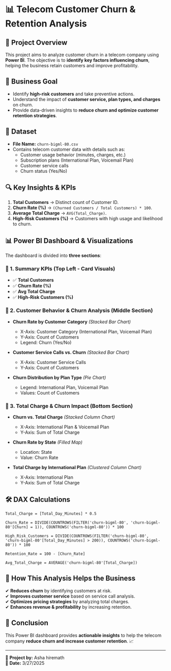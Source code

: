 # 📊 Telecom Customer Churn & Retention Analysis

## 📌 Project Overview
This project aims to analyze customer churn in a telecom company using **Power BI**. The objective is to **identify key factors influencing churn**, helping the business retain customers and improve profitability.

## 🎯 Business Goal
- Identify **high-risk customers** and take preventive actions.
- Understand the impact of **customer service, plan types, and charges** on churn.
- Provide data-driven insights to **reduce churn and optimize customer retention strategies**.

## 📂 Dataset
- **File Name:** `churn-bigml-80.csv`
- Contains telecom customer data with details such as:
  - Customer usage behavior (minutes, charges, etc.)
  - Subscription plans (International Plan, Voicemail Plan)
  - Customer service calls
  - Churn status (Yes/No)

## 🔍 Key Insights & KPIs
1. **Total Customers** → Distinct count of Customer ID.
2. **Churn Rate (%)** → `(Churned Customers / Total Customers) * 100`.
3. **Average Total Charge** → `AVG(Total_Charge)`.
4. **High-Risk Customers (%)** → Customers with high usage and likelihood to churn.

## 📊 Power BI Dashboard & Visualizations
The dashboard is divided into **three sections**:

### 🔹 1. Summary KPIs (Top Left - Card Visuals)
- ✅ **Total Customers**  
- ✅ **Churn Rate (%)**  
- ✅ **Avg Total Charge**  
- ✅ **High-Risk Customers (%)**  

### 🔹 2. Customer Behavior & Churn Analysis (Middle Section)
- **Churn Rate by Customer Category** *(Stacked Bar Chart)*  
  - X-Axis: Customer Category (International Plan, Voicemail Plan)  
  - Y-Axis: Count of Customers  
  - Legend: Churn (Yes/No)  

- **Customer Service Calls vs. Churn** *(Stacked Bar Chart)*  
  - X-Axis: Customer Service Calls  
  - Y-Axis: Count of Customers  

- **Churn Distribution by Plan Type** *(Pie Chart)*  
  - Legend: International Plan, Voicemail Plan  
  - Values: Count of Customers  

### 🔹 3. Total Charge & Churn Impact (Bottom Section)
- **Churn vs. Total Charge** *(Stacked Column Chart)*  
  - X-Axis: International Plan & Voicemail Plan  
  - Y-Axis: Sum of Total Charge  

- **Churn Rate by State** *(Filled Map)*  
  - Location: State  
  - Value: Churn Rate  

- **Total Charge by International Plan** *(Clustered Column Chart)*  
  - X-Axis: International Plan  
  - Y-Axis: Sum of Total Charge  

## 🛠️ DAX Calculations
```DAX
Total_Charge = [Total_Day_Minutes] * 0.5

Churn_Rate = DIVIDE(COUNTROWS(FILTER('churn-bigml-80', 'churn-bigml-80'[Churn] = 1)), COUNTROWS('churn-bigml-80')) * 100

High_Risk_Customers = DIVIDE(COUNTROWS(FILTER('churn-bigml-80', 'churn-bigml-80'[Total_Day_Minutes] > 200)), COUNTROWS('churn-bigml-80')) * 100

Retention_Rate = 100 - [Churn_Rate]

Avg_Total_Charge = AVERAGE('churn-bigml-80'[Total_Charge])
```

## 🚀 How This Analysis Helps the Business
✔ **Reduces churn** by identifying customers at risk.  
✔ **Improves customer service** based on service call analysis.  
✔ **Optimizes pricing strategies** by analyzing total charges.  
✔ **Enhances revenue & profitability** by increasing retention.  

## 📢 Conclusion
This Power BI dashboard provides **actionable insights** to help the telecom company **reduce churn and increase customer retention**. 📈  

---
🔗 **Project by:** Asha hiremath  
📅 **Date:** 3/27/2025  
